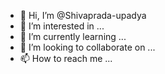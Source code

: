 - 👋 Hi, I’m @Shivaprada-upadya
- 👀 I’m interested in ...
- 🌱 I’m currently learning ...
- 💞️ I’m looking to collaborate on ...
- 📫 How to reach me ...

<!---
Shivaprada-upadya/Shivaprada-upadya is a ✨ special ✨ repository because its `README.md` (this file) appears on your GitHub profile.
You can click the Preview link to take a look at your changes.
--->
